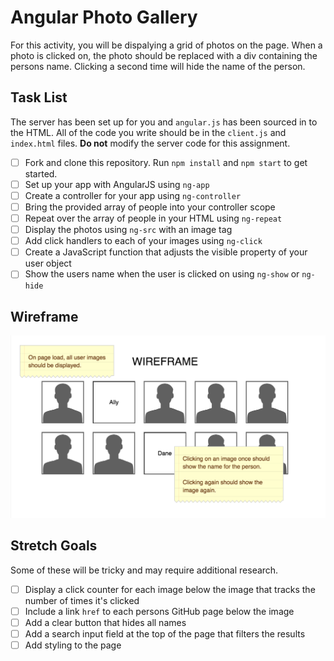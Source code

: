 # Angular Photo Gallery

For this activity, you will be dispalying a grid of photos on the page. When a photo is clicked on, the photo should be replaced with a div containing the persons name. Clicking a second time will hide the name of the person.

## Task List

The server has been set up for you and `angular.js` has been sourced in to the HTML. All of the code you write should be in the `client.js` and `index.html` files. **Do not** modify the server code for this assignment.

- [ ] Fork and clone this repository. Run `npm install` and `npm start` to get started.
- [ ] Set up your app with AngularJS using `ng-app`
- [ ] Create a controller for your app using `ng-controller`
- [ ] Bring the provided array of people into your controller scope
- [ ] Repeat over the array of people in your HTML using `ng-repeat`
- [ ] Display the photos using `ng-src` with an image tag
- [ ] Add click handlers to each of your images using `ng-click`
- [ ] Create a JavaScript function that adjusts the visible property of your user object
- [ ] Show the users name when the user is clicked on using `ng-show` or `ng-hide`

## Wireframe

![Wireframe](angular-photos-wireframe.png)

## Stretch Goals

Some of these will be tricky and may require additional research.

- [ ] Display a click counter for each image below the image that tracks the number of times it's clicked
- [ ] Include a link `href` to each persons GitHub page below the image
- [ ] Add a clear button that hides all names
- [ ] Add a search input field at the top of the page that filters the results
- [ ] Add styling to the page
